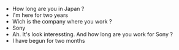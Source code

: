 - How long are you in Japan ?
- I'm here for two years
- Wich is the company where you work ?
- Sony
- Ah. It's look interessting. And how long are you work for Sony ?
- I have begun for two months